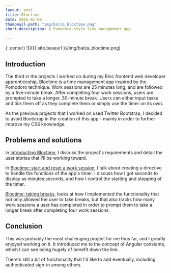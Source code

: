 ```yaml
---
layout: post
title: Bloctime
date: 2016-01-06
thumbnail-path: "img/balza_bloctime.png"
short-description: A Pomodoro-style time management app.

---
```


{:.center}
![]({{ site.baseurl }}/img/balza_bloctime.png)

## Introduction

The third in the projects I worked on during my Bloc frontend web developer apprenticeship, Bloctime is a time management app inspired by the Pomodoro technique. Work sessions are 25 minutes long, and are followed by a five-minute break. After completing four work sessions, users are prompted to take a longer, 30-minute break. Users can either input tasks and tick them off as they complete them or simply use the timer on its own.

As the previous projects that I worked on used Twitter Bootstrap, I decided to avoid Bootstrap in the creation of this app - mainly in order to further improve my CSS knowledge.

## Problems and solutions

In [Introducting Bloctime](https://brookebalza.wordpress.com/2015/11/23/introducting-bloctime/), I discuss the project's requirements and detail the user stories that I'll be working toward.

In [Bloctime: start and reset a work session](https://brookebalza.wordpress.com/2015/11/30/bloctime-start-and-reset-a-work-session/), I talk about creating a directive to handle the functions of the app's timer. I discuss how I got seconds to display as minutes:seconds, and how I control the starting and stopping of the timer.

[Bloctime: taking breaks](https://brookebalza.wordpress.com/2015/12/07/bloctime-taking-breaks/), looks at how I implemented the functionality that not only allowed the user to take breaks, but that also tracks how many work sessions a user has completed in order to prompt them to take a longer break after completing four work sessions.

## Conclusion

This was probably the most challenging project for me thus far, and I greatly enjoyed working on it. It introduced me to the concept of Angular constants, which I can see being hugely of benefit down the line. 

There's still a bit of functionality that I'd like to add eventually, including authenticated sign-in among others.
